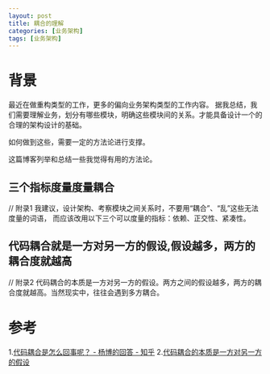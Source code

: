 ```yaml
---
layout: post
title: 耦合的理解
categories: [业务架构]
tags: [业务架构]
---
```


# 背景
最近在做重构类型的工作，更多的偏向业务架构类型的工作内容。
据我总结，我们需要理解业务，划分有哪些模块，明确这些模块间的关系。才能具备设计一个的合理的架构设计的基础。

如何做到这些，需要一定的方法论进行支撑。

这篇博客列举和总结一些我觉得有用的方法论。

## 三个指标度量度量耦合
// 附录1
我建议，设计架构、考察模块之间关系时，不要用“耦合”、“乱”这些无法度量的词语，
而应该改用以下三个可以度量的指标：依赖、正交性、紧凑性。

## 代码耦合就是一方对另一方的假设,假设越多，两方的耦合度就越高
// 附录2
代码耦合的本质是一方对另一方的假设。两方之间的假设越多，两方的耦合度就越高。当然现实中，往往会遇到多方耦合。

# 参考
1.[代码耦合是怎么回事呢？ - 杨博的回答 - 知乎](https://www.zhihu.com/question/21386172/answer/54476702)
2.[代码耦合的本质是一方对另一方的假设](https://www.zhihu.com/question/21386172/answer/54501456)